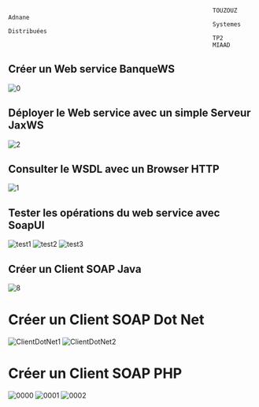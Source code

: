                                                               TOUZOUZ Adnane
                                                              Systemes Distribuées
                                                              TP2
                                                              MIAAD
                                                              
                                                              

## Créer un Web service BanqueWS
![0](https://user-images.githubusercontent.com/115072337/227809289-0e339204-eb57-4dd4-a5b4-4b887b69c512.PNG)
## Déployer le Web service avec un simple Serveur JaxWS
![2](https://user-images.githubusercontent.com/115072337/227809390-8e378794-e38b-443e-9ca8-6cc61ead4427.PNG)
## Consulter le WSDL avec un Browser HTTP
![1](https://user-images.githubusercontent.com/115072337/227809149-4a500a16-b8c1-4491-83cb-ef9c2a643f47.PNG)
## Tester les opérations du web service avec SoapUI
![test1](https://user-images.githubusercontent.com/115072337/227810150-3192cf80-3f3f-4ecc-8263-66c80f32cfb6.PNG)
![test2](https://user-images.githubusercontent.com/115072337/227810152-0d9d5969-efd9-417c-8f24-c5befd3b362a.PNG)
![test3](https://user-images.githubusercontent.com/115072337/227810160-ab13315d-49f4-4bfd-add8-d0d620b800a6.PNG)
## Créer un Client SOAP Java
![8](https://user-images.githubusercontent.com/115072337/227810269-04e1d8fa-60d4-49dd-8078-1f6992acf04d.PNG)
# Créer un Client SOAP Dot Net
![ClientDotNet1](https://user-images.githubusercontent.com/115072337/228218765-b4cb1d38-696b-4994-9b82-c8d1a82584ef.PNG)
![ClientDotNet2](https://user-images.githubusercontent.com/115072337/228218784-f0cd107d-0a02-4971-bbf0-47781af0de94.PNG)
# Créer un Client SOAP PHP
![0000](https://user-images.githubusercontent.com/115072337/228292406-ea506642-c2d0-4451-8496-878233460f66.PNG)
![0001](https://user-images.githubusercontent.com/115072337/228292427-637c9a89-9e80-444f-b36f-20e849d2d6a9.PNG)
![0002](https://user-images.githubusercontent.com/115072337/228292449-54850bf3-6606-4da2-a5f3-a81330ec43a2.PNG)

